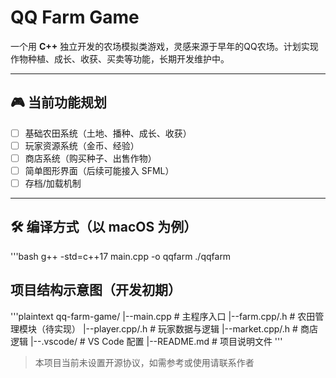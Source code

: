 # QQ Farm Game

一个用 **C++** 独立开发的农场模拟类游戏，灵感来源于早年的QQ农场。计划实现作物种植、成长、收获、买卖等功能，长期开发维护中。

---

## 🎮 当前功能规划

- [ ] 基础农田系统（土地、播种、成长、收获）
- [ ] 玩家资源系统（金币、经验）
- [ ] 商店系统（购买种子、出售作物）
- [ ] 简单图形界面（后续可能接入 SFML）
- [ ] 存档/加载机制

---

## 🛠️ 编译方式（以 macOS 为例）

'''bash
g++ -std=c++17 main.cpp -o qqfarm
./qqfarm


## 项目结构示意图（开发初期）

'''plaintext
qq-farm-game/
|--main.cpp        # 主程序入口
|--farm.cpp/.h     # 农田管理模块（待实现）
|--player.cpp/.h   # 玩家数据与逻辑
|--market.cpp/.h   # 商店逻辑
|--.vscode/        # VS Code 配置
|--README.md       # 项目说明文件
'''




> 本项目当前未设置开源协议，如需参考或使用请联系作者